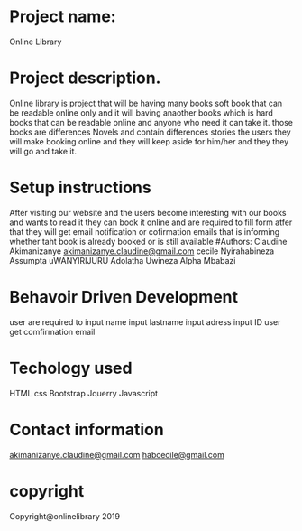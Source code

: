 # Project name:
 Online Library
# Project description.
Online library is project that will be having  many books  soft book that can be readable online only and it will baving anaother books which is  hard books that can be readable  online and anyone who need it can take it.
those books   are differences Novels and contain differences stories
the users they  will make booking online and they will keep aside for him/her
and they they will go and take it.

# Setup instructions 
After visiting our website and the users become interesting with our books  and wants to read it  they can book it online and  are required to fill form atfer that they will get email notification or cofirmation emails that  is  informing whether taht book is already booked or is still available
 #Authors:
  Claudine Akimanizanye akimanizanye.claudine@gmail.com 
 cecile  Nyirahabineza 
 Assumpta uWANYIRIJURU
 Adolatha Uwineza
 Alpha Mbabazi


# Behavoir Driven Development 
 user  are required to input  name
 input lastname
 input adress
 input ID
 user get  comfirmation email
# Techology used
HTML
css
Bootstrap
Jquerry
Javascript
# Contact information
akimanizanye.claudine@gmail.com
habcecile@gmail.com
# copyright
Copyright@onlinelibrary 2019

